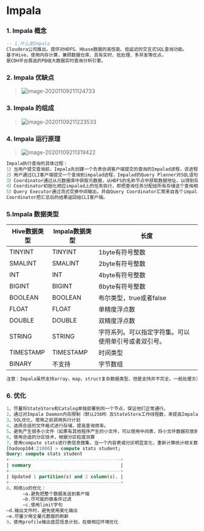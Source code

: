 # Impala



### 1. Impala 概念

```sql
-- 1.什么是Impala 
Cloudera公司推出，提供对HDFS、Hbase数据的高性能、低延迟的交互式SQL查询功能。
基于Hive，使用内存计算，兼顾数据仓库、具有实时、批处理、多并发等优点。
是CDH平台首选的PB级大数据实时查询分析引擎。
```

### 2. Impala 优缺点

> ![image-20201109211124733](https://md-picgo.oss-cn-beijing.aliyuncs.com/oss-md-pic/image-20201109211124733.png)



### 3. Impala 的组成

> ![image-20201109211223533](https://md-picgo.oss-cn-beijing.aliyuncs.com/oss-md-pic/image-20201109211223533.png)



### 4. Impala 运行原理

> ![image-20201109211319422](https://md-picgo.oss-cn-beijing.aliyuncs.com/oss-md-pic/image-20201109211319422.png)

```sql
Impala执行查询的具体过程：
1）当用户提交查询前，Impala先创建一个负责协调客户端提交的查询的Impalad进程，该进程会向Impala State Store提交注册订阅信息，State Store会创建一个statestored进程，statestored进程通过创建多个线程来处理Impalad的注册订阅信息。
2）用户通过CLI客户端提交一个查询到impalad进程，Impalad的Query Planner对SQL语句进行解析，生成解析树；然后，Planner把这个查询的解析树变成若干PlanFragment，发送到Query Coordinator.
3）Coordinator通过从元数据库中获取元数据，从HDFS的名称节点中获取数据地址，以得到存储这个查询相关数据的所有数据节点。
4）Coordinator初始化相应impalad上的任务执行，即把查询任务分配给所有存储这个查询相关数据的数据节点。
5）Query Executor通过流式交换中间输出，并由Query Coordinator汇聚来自各个impalad的结果。
Coordinator把汇总后的结果返回给CLI客户端。

```

### 5.Impala 数据类型

| Hive数据类型 | Impala数据类型 | 长度                                                 |
| ------------ | -------------- | ---------------------------------------------------- |
| TINYINT      | TINYINT        | 1byte有符号整数                                      |
| SMALINT      | SMALINT        | 2byte有符号整数                                      |
| INT          | INT            | 4byte有符号整数                                      |
| BIGINT       | BIGINT         | 8byte有符号整数                                      |
| BOOLEAN      | BOOLEAN        | 布尔类型，true或者false                              |
| FLOAT        | FLOAT          | 单精度浮点数                                         |
| DOUBLE       | DOUBLE         | 双精度浮点数                                         |
| STRING       | STRING         | 字符系列。可以指定字符集。可以使用单引号或者双引号。 |
| TIMESTAMP    | TIMESTAMP      | 时间类型                                             |
| BINARY       | 不支持         | 字节数组                                             |

```sql
注意：Impala虽然支持array，map，struct复杂数据类型，但是支持并不完全，一般处理方法，将复杂类型转化为基本类型，通过hive创建表
```

### 6. 优化

```sql
1、尽量将StateStore和Catalog单独部署到同一个节点，保证他们正常通行。
2、通过对Impala Daemon内存限制（默认256M）及StateStore工作线程数，来提高Impala的执行效率。
3、SQL优化，使用之前调用执行计划
4、选择合适的文件格式进行存储，提高查询效率。
5、避免产生很多小文件（如果有其他程序产生的小文件，可以使用中间表，将小文件数据存放到中间表。然后通过insert…select…方式中间表的数据插入到最终表中）
6、使用合适的分区技术，根据分区粒度测算
7、使用compute stats进行表信息搜集，当一个内容表或分区明显变化，重新计算统计相关数据表或分区。因为行和不同值的数量差异可能导致impala选择不同的连接顺序时，表中使用的查询。
[hadoop104:21000] > compute stats student;
Query: compute stats student
+-----------------------------------------+
| summary                                 |
+-----------------------------------------+
| Updated 1 partition(s) and 2 column(s). |
+-----------------------------------------+
8、网络io的优化：
      –a.避免把整个数据发送到客户端
      –b.尽可能的做条件过滤
      –c.使用limit字句
–d.输出文件时，避免使用美化输出
–e.尽量少用全量元数据的刷新
9、使用profile输出底层信息计划，在做相应环境优化
```

